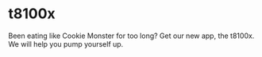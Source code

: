 # t8100x


Been eating like Cookie Monster for too long? Get our new app, the t8100x. We will help you pump yourself up. 
